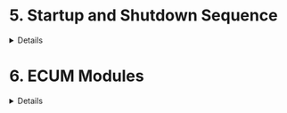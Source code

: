 
<h1><summary>5. Startup and Shutdown Sequence</summary></h1>
<details>

<h2><summary>5.1. Startup Sequence</summary></h2>
<details>

Oke nói về quá trình start up thoii, cơ bản cũm dễ hiểu nhiều step, nên xem nhiều để nhớ thoi. Thì t sẽ nói ngắn gọn như trong video luôn.

Đầu tiên bật nguồn đúng không thì nó sẽ phân bổ bộ nhớ các thứ thì tiếp theo nó sẽ vào cái bootloader chính của hệ thống để nhảy vào Boot Manager và để check xem hệ thống có gì hay chưa, nếu có thì nhảy tới application main và check 1 cái application và check tiếp xem nó có bắt lập trình lại không và nếu không thì mình qua Bootloader thoi. Tiếp theo ta sẽ nói về trong cái main function của Autosar thì có EcuM (cái này sẽ có hẳn mấy bài bên dưới), và EcuM sẽ được gọi và nó bắt đầu init Cdd và 1 số BSW modules. Và sau đó OS sẽ chạy và bắt đầu tự động chạy các task. Bằng việc vào cái Schm init function (Schm_init()) để chạy định kỳ các task BSW, kiểu nên kích hoạt BSW module nào trước nào sau đóa và khởi tạo BswM. Tiếp đến NvM_ReadAll được init trong vòng lặp do-while (này là gửi dữ liệu từ flash lên RAM). Và các modules mà dựa vào việc NvM_ReadALl hoàn thành như Dem(Diagnostic event manager) được khai báo. Sau đó SWCs sẽ được khai béo trước gọi là quá trình thực thi application. Tiếp đến WdgM(Watchdog Manager) sẽ được khai báo và RTE sẽ được chạy bằng việc bắt đầu API.

Và dưới đây ta sẽ nhìn tổng quan về qus trình startup và có nhiều câu hỏi như BswM_Init, ECuM Init là cái gì và nó nằm ở đâu, thì mình sẽ giải đáp sau.
![System Diagram](overview_startup_sequency.png)


**Kết luận**

Thì việc startup sequence cho 1 ECU sẽ được xử lý bởi ECU Manager module or EcuM. Thì EcuM nó sẽ chịu trách nhiệm cho viẹc init cái gì cũm như không định nghĩa gì cho toàn bộ ECU. Và trong việc thực hiện 1 ECU sẽ có 3 layer chính là BSW manager, Autosar OS, and the Scheduler Manager(SchM). Do đó thì EcuM cũm sẽ chịu trách nhiệm init cũm như deinit cho cả 3 layer kia luôn, cũm như 1 số module BSW cơ bản. Thêm nữa EcuM cũm chịu trách nhiệm cho việc xử lý các trạng thái của ECU như SLEEP hay SHUTDOWN state

-> Tức là EcuM sẽ quản lý vòng đời của 1 ECU và cách khởi tạo, tức là nó sẽ là người hướng dẫn cho ECU đó.
</details>

<h2><summary>5.2. Shutdown Sequence</summary></h2>
<details>

Thì đầu tiên sẽ có 1 communication bật lên để yêu cầu các quá trình phải disable và sau đó trình ECU Manager sẽ chuyển đổi trạng thái ECU sang POST RUN. Và 1 cái BswMCallouts được thiết lập để lưu các thông tin application của BSW modules trước và sau khi hủy khởi tạo (deinit). Tiếp theo là sẽ lưu hết các thông tin về Flash bằng việc sử dụng NvM_WriteAll trong 1 vòng lặp do-while. Sau đó phụ thuộc vào cái shutdown target, the sleep và the MCU perform reset API sẽ được gọi.

Lưu ý là nếu trong quá trình shutdown phase mà có 1 sự kiện wakeup, thì ECU Manager module sẽ hoàn thành việc shutdown và restart ngay lập tức

Ảnh dưới đây để thấy rõ các bước shutdown sequence.
![System Diagram](./Overview_shutdown_sequence.png)

</details>
</details>

<h1><summary>6. ECUM Modules</summary></h1>
<details>

Thì ở phần này mình sẽ giải quyết tương đối về các cái khó hiểu từ phần trước, và có những cái thuật nghĩ ở phần trước tiếng Anh mình nói bằng tiếng Việt nên đọc lại phần trước chỉ là để tham khảo qua sequence, còn từ phần này sẽ hiểu sâu về việc sequence thực hiện như nào,

<h2><summary>6.1 ECUM Introduction and Fixed ECUM</summary></h2>
<details>

Thì nói qua về ECU Manager thì đây là 1 module quan trong trọng việc quản lý vongf đời ECU. Thì nó sẽ có chức năng cơ bản sau:
- Init và deinit OS, SchM (Scheduler Manager) và BswM cũng như 1 số các module BSW.
- Config ECU ở chế độ SLEEP hay SHUTDOWN.
- Quản lý tất cả các sự kiện wakeup trên ECU.
- ECU Manager module cung cấp cái protocol để phân biệt hay kiểm định được đou là sự kiện real wakeup và đou là eratic(giả) event.

Nói thêm về wakeup event thì nói về cái này khá nhiều nãy h là nó là tín hiệu đánh thức ECU từ chế độ Sleep/Low-power trở lại trạng thái hoạt động(Run). Việc Wakeup này có thể đến từ CAN bus nhận dữ liệu, nút nhấn, timer, cảm biến, tín hiệu điện áp ngoài. Còn việc Wakeup Event giả(erratic) là kiểu nhiễu xảy ra làm tác động đến các chân wakeup đó.

**Sự khác nhau giữa Fixed EcuM and Flexible EcuM**
- Đầu tiên như cái tên thì Fixed EcuM là nó sẽ fixed cứng quá trình chạy của ECU kiểu Startup -> RUN -> Sleep. Và Fixed EcuM chỉ có 3 states chính thoi là OFF, RUN, SLEEP và sự chuyển đổi giữa các trạng thái này là STARTUP và SHUTDOWN. Thì với việc là nó cố định như này thì fixed EcuM chỉ phù hợp với những ECU không yêu cầu đặc biệt như startup 1 phần hoặc startup nhanh. Và Fixed ECUM không hỗ trợ cho ECUs có multi-core.
- Về flexiable EcuM thì mạnh mẽ hơn và tập hợp trạng thái cố định và chuyển đổi giữa chúng để cho phép các tình huống sau:
    - Partial startup or fast startup(thì cái đấy là nó sẽ khởi động 1 phần của hệ thống những cái cần thiết, còn fast thì khởi động toàn bộ nhưng với tốc độ nhanh)
    -Có nhiều trạng thái (operational state) và có nhiều core trên 1 ECU nên mỗi nới có thể có trạng thái khác nhau như STARTUP, SHUTDOWN

Giờ hình ảnh này sẽ nói rõ hơn về các States trong Fixed ECUM:

![System diagram](./main_step_of_fixed_ECUM.png)

Nói qua về các trạng thái khá quan trọng:
- Startup state: nó sẽ chia trạng thái thành 2 phần, 1 là trước khi OS được init và sau khi OS được init. Mục đích của Startup là khởi tạo BSW modules.
- RUN State: Sau khi tất cả các module của BSW gồm OS và RTE được init, thì EcuM sẽ vào trạng thái RUN state. Nó se chỉ định các SWCs trong Application layer là sẽ liên quan tới các RTE and BSW đã được init. Và bây h nó có thể bắt đầu chạy các chức năng.
- Shutdown State: Nó sẽ xử lý và kiểm soát quá trình shutdown của BSW modules. Và kết quả là sẽ đưa ra 3 cái target cho ECU là SLEEP, OFF, or Reset. (thì 3 cái trạng thái này như cái tên của nó nên không làm).
- Wakeup State: Là sự kiện xảy ra khi ta bị đánh thức khi đang ở trạng thái SLEEP. Thì ở trạng thái này nó sẽ kiểm tra xem sự kiện đánh thức kia là đúng hay giả vờ, vì thi thoảng sẽ có các điều kiện lỗi làm đánh thức hệ thống.
</details>

<h2><summary>6.2 Flexible EcuM states </summary></h2>
<details>

![System diagram](./phase_flexible_EcuM.png)

Thì nhìn vào cái này nó khá rối :v nhưng về cơ bản trước thì nó sẽ có 4 phần chính là STARTUP, UP, SHUTDOWN, SLEEP (trong các phần này sẽ có nhiều phần nhỏ khác ta sẽ phân tích sau).

- Startup Phase: thì nhìn nó khá giống với cái fixed sẽ có 2 phần trước và sau OS init. Mục đích chính của START phase là init các cái BSW khác nhau.
- UP Phase: Thì vào giai đoạn này sẽ là giai đoạn bắt đầu chạy OS và hoàn thành quá trình init SchM và BswM.
- Shutdown Phase: thì quá trình này đơn giản là quản lý quá trình shutdown các BSW modules thoi, và sẽ chọn 2 target state OFF or Reset thay vì 3 như fixed EcuM.

</details>

<h2><summary>6.3 Start up phase </summary></h2>
<details>

![System diagram](./startup_phase.png)

Thì cái hình ảnh trên nói về giai đoạn startup kĩ hơn, kiểu trước và sau OS init chuyện gì xảy ra. Được rồi giờ ta sẽ nói sẽ từng phần

- Activities prior to EcuM_init: đây nói về hành động trước khi vào EcuM_init, dựa vào hình để biết rõ hơn. Thì khi ECU được bật thì MCU sẽ init, đầu tiên nó sẽ nhảy tới vector table để mà chạy quá trình bootloader code. Kiểu trong quá trình bootloader mình biết là quá trình đẩy code vào hệ thống như kiểu khởi tạo bảng vector table(trong đó có khởi tạo vùng stack), đẩy dữ liệu từ memory lên RAM, init những BSW modules cơ bản (kiểu các module nó không liên kết với nhau hoặc không liên quan đến OS là các module cơ bản), thì việc init này sẽ được thực hiện bởi code C. Đó thì ngoài ra nó còn khởi tạo các C variables. Và sau đó sẽ call tới EcuM_Init() đây là 1 hàm hay 1 API để gọi tới ECU State Manager và nó sẽ bắt đầu tiến hành quá trình tiếp theo của startup.
- Activities in StartPreOs sequence: Ở giai đoạn này về cơ bản ta sẽ khởi tạo toàn bộ BSW module để bắt đầu OS. Thì quá trình việc nó khởi tạo OS như nào thì sẽ có hẳn 1 cái bảng các hành động trong cái StartPreOs sequence này rùi nó mới gọi tới StartOS(). Thì dưới đây là bảng và ta sẽ nói qua về từng cái
![System diagram](./StartPreOS_Sequence.png)

Thì theo lần lượt cái init đầu nó sẽ khởi tạo các cái interrupt priority (giống cái bảng vector table). Tiếp theo init block 0 này nó sẽ gọi các driver init và các cái low level code. Tiếp theo ở quá trình này sẽ thực hiện post-build . Và các bước tiếp theo nó sẽ kiểm tra và hoàn thành các cái modules còn lại. Và cuối cùng sẽ start OS. Bảng bên dưới sẽ đưa ta cái nhìn khái quát về quá trình trong StartPreOS Sequence.

![System diagram](./Overview_shutdown_sequence.png)

- Tiếp đến StartPostOS Sequence: Thì nó sẽ dựa vào bảng dưới đây chủ yếu nó sẽ khai báo các Scheduler của hệ thống thoi

![System diagram](./startPostOs_Sequence.png)

![System diagram](./startPostOs_Sequence-2.png)
</details>

<h2><summary>6.4 Shutdown phase </summary></h2>
<details>

Thoi phần này xem video chứ dell biết ghi gì.

Về cơ bản là nó sẽ nói về tắt lần lượt cái gì kiểu tắt OS, tắt hook, deinit BSWM, deinit SchM, xong xem có target shutdown không hay có wakeup không. Ncl xem video thì sẽ rõ hơn. Nhưng cơ bản nó cũm chỉ lần lượt như vậy

</details>

<h2><summary>6.5 Shutdown Target </summary></h2>
<details>
Hmmmm phần này chỉ xem thoi, chả có gì đáng để ghi cả 
</details>

<h2><summary>6.6 UP Phase </summary></h2>
<details>

Thì ở cái UP Phase này thì EcuM_MainFunction sẽ được thực thi và có 3 chức năng chính.
- Đầu tiên kiểm tra xem wakeup sources(gồm NONE State, PENDING State, VALIDATED State, EXPRIED State) được woke up chưa .
- Tiếp đến sẽ kiểm tra Alarm Clock Timer
- Và nó kiểu nằm giữa để phân đoạn RUN và POST_RUN
-> Thì cái giai đoạn UP Phase này chỉ yếu sinh ra sẽ là nơi mà wakeup nó sẽ chạy vào đầu tiên khi nó tỉnh lại. Ví cái UP Phase là nằm ở giai đoạn thiết lập xong hết mọi thứ ròi, chỉ việc chạy thoi.

Ở bài còn nói về sơ đồ của Wakeup Source nên có thể xem lại để hiểu hơn, chứ không biết ghi gì.
</details>

<h2><summary>6.7 Sleep Phase </summary></h2>
<details>

NCL cái phần nàu cũm chỉ nên xem video để nó nói về giai đoạn sleep như nào
</details>
<h2><summary>6.8 Mode Handling </summary></h2>
<details>

![System diagram](./EcuM_Mode_Handling.png)

Đây là hình ảnh sẽ cho thấy EcuM sẽ nằm ở đâu trong hệ thống.
Và như ta biết EcuMFlex sẽ phân phối những request và releases được tạo bởi SWCs tới BswM. Sự kết hợp giữa EcuM và BswM là điều bắt buộc vì BswM là người quyết định các trạng thái khác nhau có thể được tạo ra và EcuM chỉ là người nhờ vào BswM để hiện thị các trạng thái đó lên. Uuuu vậy là dựa vào bà trong udemy nói là thật thì BswM sẽ là người cung cấp State. Còn mấy cái Current hay Request State giống như là gửi thông báo chứ không tác động vào trạng thái của State. Kiểu nhiều lúc bên SWC nó cũm muốn yêu cầu State kiểu vậy, kiểu t muốn tắt, m cho t tắt đi :v. Phân biệt giữa release và request ví dụ yêu cầu 1 cái State thì sẽ gọi là released, còn nếu mà mình đã nhận được cái yêu cầu đó thì mình sẽ gửi lại 1 thông báo thì đó là request.

Oke giờ nói về các State:
- STARTUP: khai báo init thoi thì nó sẽ được set bởi RTE whi mà RTE_Start() được call thoi.
- RUN: khi mà các BSW cần thiết được thiết lập thì BswM sẽ chuyển quan chế độ này.
- POST_RUN(là giai đoạn mà chương trình sắp bước vào SHUTDOWN, ở đây sẽ thực hiện 1 số chương trình trước khi tắt): EcuM yêu cầu POST_RUN khi mà việc thực hiện RUN không khả dụng nữa.
- SLEEP: EcuM request SLEEP Mode khi mà việc RUN hay POST_RUN không khả dụng nữa và shutdown chọn target là Sleep
- SHUTDOWN: tương tự như SLEEP nhưng target được chọn ở đây là SHUTDOWN 

Giờ thì cái ECUM cũm sẽ liên quan tới việc Bootloader, cung cấp cho bootloader 2 hàm để Bootloader chọn boot target

Các lỗi sẽ có thể xảy ra trong quá trình startup và shutdown:
- Vấn đề về lỗi config liên quan đến EcuM
- BSWM sẽ chịu trách nhiệm về báo lỗi của nó
- Ngoài ra còn các lỗi Hook như Ram check trong lucs wakeup bị lỗi, postbuild config data bị lỗi, lỗi code-> còn mã lỗi như nào lên video mà xem :v. Ngoài ra tiếp còn các lỗi development cũm là lên video xem chứ nhớ sao hết lỗi.
</details>
</details>
